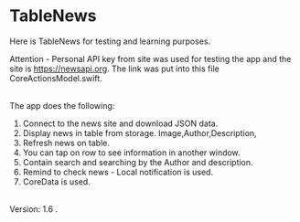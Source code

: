 # TableNews
Here is TableNews for testing and learning purposes.


Attention - Personal API key from site was used for testing the app and the site is 
https://newsapi.org.
The link was put into this file CoreActionsModel.swift. 

</br >The app does the following:
1. Connect to the news site and download JSON data. 
2. Display news in table from storage. Image,Author,Description,
3. Refresh news on table.
4. You can tap on row to see information in another window.
5. Contain search and searching by the Author and description.
6. Remind to check news - Local notification is used.
7. СoreData is used.

</br > Version: 1.6 .
